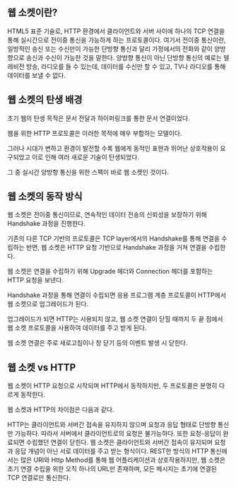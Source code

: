 ## 웹 소켓이란?

HTML5 표준 기술로, HTTP 환경에서 클라이언트와 서버 사이에 하나의 TCP 연결을 통해 실시간으로 전이중 통신을 가능하게 하는 프로토콜이다. 여기서 전이중 통신이란, 일방적인 송신 또는 수신만이 가능한 단방향 통신과 달리 가정에서의 전화와 같이 양방향으로 송신과 수신이 가능한 것을 말한다. 양방향 통신이 아닌 단방향 통신의 예로는 텔레비전 방송, 라디오를 들 수 있는데, 데이터를 수신만 할 수 있고, TV나 라디오를 통해 데이터를 보낼 수 없다.

## 웹 소켓의 탄생 배경

초기 웹의 탄생 목적은 문서 전달과 하이퍼링크를 통한 문서 연결이었다.

웹을 위한 HTTP 프로토콜은 이러한 목적에 매우 부합하는 모델이다.

그러나 시대가 변하고 환경이 발전할 수록 웹에게 동적인 표현과 뛰어난 상호작용이 요구되었고 이로 인해 여러 새로운 기술이 탄생되었다.

그 중 실시간 양방향 통신을 위한 스펙이 바로 웹 소켓인 것이다.

## 웹 소켓의 동작 방식

웹 소켓은 전이중 통신이므로, 연속적인 데이터 전송의 신뢰성을 보장하기 위해 Handshake 과정을 진행한다.

기존의 다른 TCP 기반의 프로토콜은 TCP layer에서의 Handshake를 통해 연결을 수립하는 반면, 웹 소켓은 HTTP 요청 기반으로 Handshake 과정을 거쳐 연결을 수립한다.

웹 소켓은 연결을 수립하기 위해 Upgrade 헤더와 Connection 헤더를 포함하는 HTTP 요청을 보낸다.

Handshake 과정을 통해 연결이 수립되면 응용 프로그램 계층 프로토콜이 HTTP에서 웹 소켓으로 업그레이드가 된다.

업그레이드가 되면 HTTP는 사용되지 않고, 웹 소켓 연결이 닫힐 때까지 두 끝 점에서 웹 소켓 프로토콜을 사용하여 데이터를 주고 받게 된다.

웹 소켓 연결은 주로 새로고침이나 창 닫기 등의 이벤트 발생 시 닫힌다.

## 웹 소켓 vs HTTP

웹 소켓이 HTTP 요청으로 시작되며 HTTP에서 동작하지만, 두 프로토콜은 분명히 다르게 동작한다.

웹 소켓과 HTTP의 차이점은 다음과 같다.

HTTP는 클라이언트와 서버간 접속을 유지하지 않으며 요청과 응답 형태로 단방향 통신만 가능하다. 따라서 서버에서 클라이언트로의 요청은 불가능하다. 또한 요청-응답이 완료되면 수립했던 연결이 닫힌다. 웹 소켓은 클라이언트와 서버간 접속이 유지되며 요청과 응답 개념이 아닌 서로 데이터를 주고 받는 형식이다.
REST한 방식의 HTTP 통신에서는 많은 URI와 Http Method를 통해 웹 어플리케이션과 상호작용하지만, 웹 소켓은 초기 연결 수립을 위한 오직 하나의 URL만 존재하며, 모든 메시지는 초기에 연결된 TCP 연결로만 통신한다.
